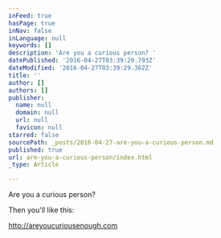 ```yaml
---
inFeed: true
hasPage: true
inNav: false
inLanguage: null
keywords: []
description: 'Are you a curious person? '
datePublished: '2016-04-27T03:39:29.793Z'
dateModified: '2016-04-27T03:39:29.362Z'
title: ''
author: []
authors: []
publisher:
  name: null
  domain: null
  url: null
  favicon: null
starred: false
sourcePath: _posts/2016-04-27-are-you-a-curious-person.md
published: true
url: are-you-a-curious-person/index.html
_type: Article

---
```

Are you a curious person? 

Then you'll like this:

http://areyoucuriousenough.com